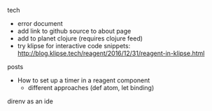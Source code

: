 tech

- error document
- add link to github source to about page
- add to planet clojure (requires clojure feed)
- try klipse for interactive code snippets: http://blog.klipse.tech/reagent/2016/12/31/reagent-in-klipse.html

posts

- How to set up a timer in a reagent component
  - different approaches (def atom, let binding)

direnv as an ide
